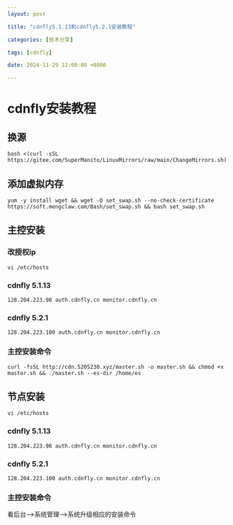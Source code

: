 ```yaml
---
layout: post

title: "cdnfly5.1.13和cdnfly5.2.1安装教程"

categories: [技术分享]

tags: [cdnfly]

date: 2024-11-29 12:00:00 +0800

---
```


# cdnfly安装教程

## 换源
```
bash <(curl -sSL https://gitee.com/SuperManito/LinuxMirrors/raw/main/ChangeMirrors.sh)
```
## 添加虚拟内存
```
yum -y install wget && wget -O set_swap.sh --no-check-certificate https://soft.mengclaw.com/Bash/set_swap.sh && bash set_swap.sh
```
## 主控安装

### 改授权ip

```
vi /etc/hosts
```

### cdnfly 5.1.13
```
128.204.223.98 auth.cdnfly.cn monitor.cdnfly.cn
```
### cdnfly 5.2.1
```
128.204.223.100 auth.cdnfly.cn monitor.cdnfly.cn
```
### 主控安装命令
```
curl -fsSL http://cdn.5205230.xyz/master.sh -o master.sh && chmod +x master.sh && ./master.sh --es-dir /home/es
```

## 节点安装

```
vi /etc/hosts
```

### cdnfly 5.1.13
```
128.204.223.98 auth.cdnfly.cn monitor.cdnfly.cn
```
### cdnfly 5.2.1
```
128.204.223.100 auth.cdnfly.cn monitor.cdnfly.cn
```
### 主控安装命令

看后台-->系统管理-->系统升级相应的安装命令
